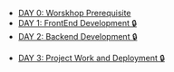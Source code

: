 <!-- docs/_sidebar.md -->

* [DAY 0: Worskhop Prerequisite](DAY0/preparation.md)
* [DAY 1: FrontEnd Development 🔒](#)
  <!-- * [Basic Web Development](FrontEnd_Day1/basic_html_js.html) 
  * [Vue](FrontEnd_Day1/vue.md) --> 
* [DAY 2: Backend Development 🔒](#)
  <!-- * [Pocketbase](BackEnd_Day2/PocketBase.md)
  * [Docker](BackEnd_Day2/Docker)  Nested it.mdem -->
<!-- * [DAY 3: Project Work and Deployment](Deployment_Day3/github_action.md) -->
* [DAY 3: Project Work and Deployment 🔒](#)
<!-- * [Examples] -->